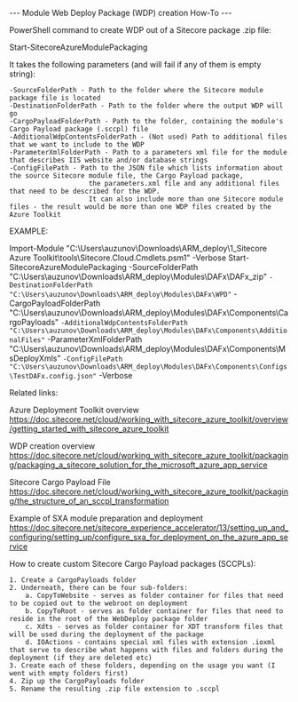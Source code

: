 --- Module Web Deploy Package (WDP) creation How-To ---

PowerShell command to create WDP out of a Sitecore package .zip file:

Start-SitecoreAzureModulePackaging

It takes the following parameters (and will fail if any of them is empty string):

	-SourceFolderPath - Path to the folder where the Sitecore module package file is located
	-DestinationFolderPath - Path to the folder where the output WDP will go
	-CargoPayloadFolderPath - Path to the folder, containing the module's Cargo Payload package (.sccpl) file
	-AdditionalWdpContentsFolderPath - (Not used) Path to additional files that we want to include to the WDP
	-ParameterXmlFolderPath - Path to a parameters xml file for the module that describes IIS website and/or database strings
	-ConfigFilePath - Path to the JSON file which lists information about the source Sitecore module file, the Cargo Payload package, 
						the parameters.xml file and any additional files that need to be described for the WDP.
						It can also include more than one Sitecore module files - the result would be more than one WDP files created by the Azure Toolkit

EXAMPLE:

Import-Module "C:\Users\auzunov\Downloads\ARM_deploy\1_Sitecore Azure Toolkit\tools\Sitecore.Cloud.Cmdlets.psm1" -Verbose
Start-SitecoreAzureModulePackaging -SourceFolderPath "C:\Users\auzunov\Downloads\ARM_deploy\Modules\DAFx\DAFx_zip" `
                                   -DestinationFolderPath "C:\Users\auzunov\Downloads\ARM_deploy\Modules\DAFx\WPD" `
                                   -CargoPayloadFolderPath "C:\Users\auzunov\Downloads\ARM_deploy\Modules\DAFx\Components\CargoPayloads" `
                                   -AdditionalWdpContentsFolderPath "C:\Users\auzunov\Downloads\ARM_deploy\Modules\DAFx\Components\AdditionalFiles" `
                                   -ParameterXmlFolderPath "C:\Users\auzunov\Downloads\ARM_deploy\Modules\DAFx\Components\MsDeployXmls" `
                                   -ConfigFilePath "C:\Users\auzunov\Downloads\ARM_deploy\Modules\DAFx\Components\Configs\TestDAFx.config.json" `
                                   -Verbose

Related links:

Azure Deployment Toolkit overview
https://doc.sitecore.net/cloud/working_with_sitecore_azure_toolkit/overview/getting_started_with_sitecore_azure_toolkit

WDP creation overview
https://doc.sitecore.net/cloud/working_with_sitecore_azure_toolkit/packaging/packaging_a_sitecore_solution_for_the_microsoft_azure_app_service

Sitecore Cargo Payload File
https://doc.sitecore.net/cloud/working_with_sitecore_azure_toolkit/packaging/the_structure_of_an_sccpl_transformation

Example of SXA module preparation and deployment
https://doc.sitecore.net/sitecore_experience_accelerator/13/setting_up_and_configuring/setting_up/configure_sxa_for_deployment_on_the_azure_app_service

How to create custom Sitecore Cargo Payload packages (SCCPLs):

	1. Create a CargoPayloads folder
	2. Underneath, there can be four sub-folders:
		a. CopyToWebsite - serves as folder container for files that need to be copied out to the webroot on deployment
		b. CopyToRoot - serves as folder container for files that need to reside in the root of the WebDeploy package folder
		c. Xdts - serves as folder container for XDT transform files that will be used during the deployment of the package
		d. IOActions - contains special xml files with extension .ioxml that serve to describe what happens with files and folders during the deployment (if they are deleted etc)
	3. Create each of these folders, depending on the usage you want (I went with empty folders first)
	4. Zip up the CargoPayloads folder
	5. Rename the resulting .zip file extension to .sccpl